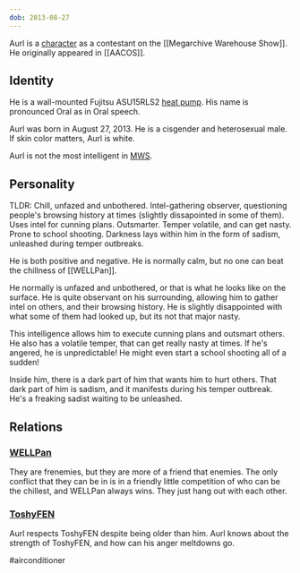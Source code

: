```yaml
---
dob: 2013-08-27
---
```

Aurl is a [character](Characters.md) as a contestant on the [[Megarchive Warehouse Show]]. He originally appeared in [[AACOS]].

## Identity

He is a wall-mounted Fujitsu ASU15RLS2 [heat pump](Air%20Conditioners.md). His name is pronounced Oral as in Oral speech.

Aurl was born in August 27, 2013. He is a cisgender and heterosexual male.  
If skin color matters, Aurl is white.

Aurl is not the most intelligent in [MWS](Megarchive%20Warehouse%20Show.md).

## Personality
TLDR: Chill, unfazed and unbothered. Intel-gathering observer, questioning people's browsing history at times (slightly dissapointed in some of them). Uses intel for cunning plans. Outsmarter. Temper volatile, and can get nasty. Prone to school shooting. Darkness lays within him in the form of sadism, unleashed during temper outbreaks.

He is both positive and negative. He is normally calm, but no one can beat the chillness of [[WELLPan]].

He normally is unfazed and unbothered, or that is what he looks like on the surface. He is quite observant on his surrounding, allowing him to gather intel on others, and their browsing history. He is slightly disappointed with what some of them had looked up, but its not that major nasty.

This intelligence allows him to execute cunning plans and outsmart others. He also has a volatile temper, that can get really nasty at times. If he's angered, he is unpredictable! He might even start a school shooting all of a sudden!

Inside him, there is a dark part of him that wants him to hurt others. That dark part of him is sadism, and it manifests during his temper outbreak. He's a freaking sadist waiting to be unleashed.

## Relations

### [WELLPan](WELLPan.md)

They are frenemies, but they are more of a friend that enemies. The only conflict that they can be in is in a friendly little competition of who can be the chillest, and WELLPan always wins. They just hang out with each other.

### [ToshyFEN](ToshyFEN.md)
Aurl respects ToshyFEN despite being older than him. Aurl knows about the strength of ToshyFEN, and how can his anger meltdowns go.


#airconditioner